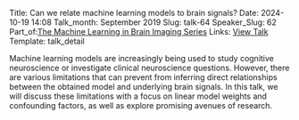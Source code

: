 Title: Can we relate machine learning models to brain signals?
Date: 2024-10-19 14:08
Talk_month: September 2019
Slug: talk-64
Speaker_Slug: 62
Part_of:[The Machine Learning in Brain Imaging Series](/MLTalks)
Links: [View Talk](https://www.youtube.com/watch?v=DNPagwXlah8&ab_channel=NIMHCenterforMultimodalNeuroimaging)
Template: talk_detail


Machine learning models are increasingly being used to study cognitive neuroscience or investigate clinical neuroscience questions. However, there are various limitations that can prevent from inferring direct relationships between the obtained model and underlying brain signals. In this talk, we will discuss these limitations with a focus on linear model weights and confounding factors, as well as explore promising avenues of research.